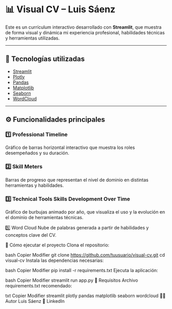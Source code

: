 # 📊 Visual CV – Luis Sáenz

Este es un currículum interactivo desarrollado con **Streamlit**, que muestra de forma visual y dinámica mi experiencia profesional, habilidades técnicas y herramientas utilizadas.

---

## 🧰 Tecnologías utilizadas

- [Streamlit](https://streamlit.io/)
- [Plotly](https://plotly.com/python/)
- [Pandas](https://pandas.pydata.org/)
- [Matplotlib](https://matplotlib.org/)
- [Seaborn](https://seaborn.pydata.org/)
- [WordCloud](https://github.com/amueller/word_cloud)

---

## ⚙️ Funcionalidades principales

### 1️⃣ Professional Timeline
Gráfico de barras horizontal interactivo que muestra los roles desempeñados y su duración.

### 2️⃣ Skill Meters
Barras de progreso que representan el nivel de dominio en distintas herramientas y habilidades.

### 3️⃣ Technical Tools Skills Development Over Time
Gráfico de burbujas animado por año, que visualiza el uso y la evolución en el dominio de herramientas técnicas.

5️⃣ Word Cloud
Nube de palabras generada a partir de habilidades y conceptos clave del CV.

🚀 Cómo ejecutar el proyecto
Clona el repositorio:

bash
Copier
Modifier
git clone https://github.com/tuusuario/visual-cv.git
cd visual-cv
Instala las dependencias necesarias:

bash
Copier
Modifier
pip install -r requirements.txt
Ejecuta la aplicación:

bash
Copier
Modifier
streamlit run app.py
📄 Requisitos
Archivo requirements.txt recomendado:

txt
Copier
Modifier
streamlit
plotly
pandas
matplotlib
seaborn
wordcloud
👨‍💻 Autor
Luis Sáenz
🔗 LinkedIn
